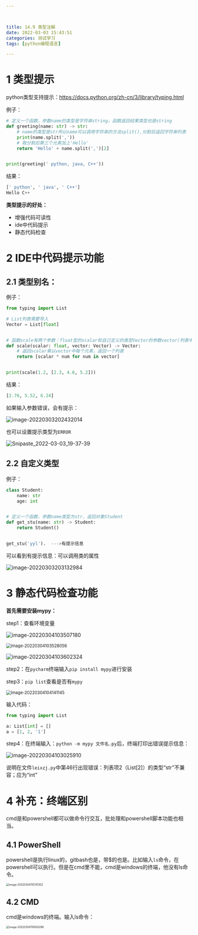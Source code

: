 ```yaml
---



title: 14.9 类型注解
date: 2022-03-03 15:43:51
categories: 测试学习
tags: [python编程语言]

---
```


# 1 类型提示

python类型支持提示：https://docs.python.org/zh-cn/3/library/typing.html

例子：

```python
# 定义一个函数，参数name的类型是字符串string，函数返回结果类型也是string
def greeting(name: str) -> str:
    # name的类型是str所以name可以调用字符串的方法split(),分割后返回字符串列表
    print(name.split(','))
    # 取分割后第三个元素加上'Hello'
    return 'Hello' + name.split(',')[2]


print(greeting(' python, java, C++'))
```

结果：

```python
[' python', ' java', ' C++']
Hello C++
```

**类型提示的好处：**

- 增强代码可读性
- ide中代码提示
- 静态代码检查

# 2 IDE中代码提示功能

## 2.1 类型别名：

例子：

```python
from typing import List

# List列表需要导入
Vector = List[float]


# 函数scale有两个参数：float型的scalar和自己定义的类型Vector的参数vector(列表中每个元素都是float型的)，返回值也是类型Vector
def scale(scalar: float, vector: Vector) -> Vector:
    # 返回scalar乘以vector中每个元素，返回一个列表
    return [scalar * num for num in vector]


print(scale(1.2, [2.3, 4.6, 5.2]))
```

结果：

```python
[2.76, 5.52, 6.24]
```

如果输入参数错误，会有提示：

![image-20220303202432014](14-9-类型注解/image-20220303202432014.png)

也可以设置提示类型为`ERROR`

![Snipaste_2022-03-03_19-37-39](14-9-类型注解/Snipaste_2022-03-03_19-37-39-16463095989361.png)

## 2.2 自定义类型

例子：

```python
class Student:
    name: str
    age: int


# 定义一个函数，参数name类型为str，返回对象Student
def get_stu(name: str) -> Student:
    return Student()


get_stu('yyl').  --->有提示信息
```

可以看到有提示信息：可以调用类的属性

<img src="14-9-类型注解/image-20220303203132984.png" alt="image-20220303203132984"  />

# 3 静态代码检查功能

**首先需要安装mypy：**

step1：查看环境变量

![image-20220304103507180](14-9-类型注解/image-20220304103507180.png)

<img src="14-9-类型注解/image-20220304103528056.png" alt="image-20220304103528056" style="zoom:80%;" />

![image-20220304103602324](14-9-类型注解/image-20220304103602324.png)

step2：在`pycharm`终端输入`pip install mypy`进行安装

step3：`pip list`查看是否有`mypy`

<img src="14-9-类型注解/image-20220304104141145.png" alt="image-20220304104141145" style="zoom:80%;" />

输入代码：

```python
from typing import List

a: List[int] = []
a = [1, 2, '1']
```

step4：在终端输入：`python -m mypy 文件名.py`后，终端打印出错误提示信息：

![image-20220304103025910](14-9-类型注解/image-20220304103025910.png)

说明在文件`leixzj.py`中第46行出现错误：列表项2（List[2]）的类型“str”不兼容；应为“int”

# 4 补充：终端区别

cmd是和powershell都可以做命令行交互，批处理和powershell脚本功能也相当。

## 4.1 PowerShell

powershell是执行linux的，gitbash也是，带$的也是。比如输入`ls`命令，在powershell可以执行。但是在cmd里不能，cmd是windows的终端，他没有ls命令。

<img src="14-9-类型注解/image-20220304110741302.png" alt="image-20220304110741302" style="zoom: 50%;" />

## 4.2 CMD

cmd是windows的终端。输入ls命令：

<img src="14-9-类型注解/image-20220304110830286.png" alt="image-20220304110830286" style="zoom:50%;" />
